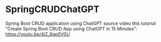 # SpringCRUDChatGPT
Spring Boot CRUD application using ChatGPT 
source video this tutorial "Create Spring Boot CRUD App using ChatGPT in 15 Minutes": https://youtu.be/4jZ_6qp5V0U
